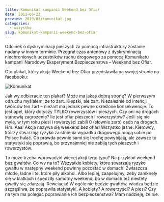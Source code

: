```yaml
---
title: Komunikat kampanii Weekend bez Ofiar
date: 2011-06-22
preview: 2019/03/komunikat.jpg
categories:
  - wszystko
slug: komunikat-kampanii-weekend-bez-ofiar
---
```


Odcinek o dyskryminacji pieszych za pomocą infrastruktury zostanie nadany w innym terminie. Przegrał czas antenowy z dyskryminacją niechronionych uczestników ruchu drogowego za pomocą Komunikatu kampanii Narodowy Eksperyment Bezpieczeństwa – Weekend bez Ofiar.

Oto plakat, który akcja Weekend bez Ofiar przedstawiła na swojej stronie na facebooku:

![Komunikat](https://strefapiesza.files.wordpress.com/2019/03/komunikat.jpg)

Jak wy odbieracie ten plakat? Może ma jakąś dobrą stronę? W pierwszym odruchu myślałem, że to żart. Kiepski, ale żart. Niezależnie od intencji twórców ten żart – nieżart ma jednak pewne określone konsekwencje. To jest apel, który dotyczy TYLKO rowerzystów i pieszych. Czy oni na drogach stanowią zagrożenie? Ile jest ofiar pieszych i rowerzystów? Jeśli się nie mylę, w tym roku piesi i rowerzyści zabili 0 (słownie zero) osób na drogach. Hm. Aaa! Akcja nazywa się weekend bez ofiar! Wszystko jasne. Kierowcy, którzy stwarzają ryzyko zaistnienia wypadku drogowego mogą sobie po Polsce hulać. Co prawda pewnie sami się trochę powybijają, ale zawsze to statystyki się poprawią, bo przynajmniej nie zabiją tych pieszych i rowerzystów.

To może trzeba wprowadzić więcej akcji tego typu? Na przykład weekend bez gwałtów. Co wy na to? Wszystkie kobiety, które stwarzają ryzyko gwałtu w następny weekend powinny pozostać w domach! Zwłaszcza młode, ładne i te, które piły alkohol. Albo lepiej, zaapelujmy, żeby zamknęły się w klatkach i spędziły samotny weekend, bo w domach też niestety gwałty się zdarzają. Rewelacja! W ogóle nie będzie gwałtów, władza będzie szczęśliwa, że poprawiła statystyki. A kobiety? A rowerzyści? A piesi? Czy na tym ma polegać poprawianie ich bezpieczeństwa? Mam nadzieję, że nie.
